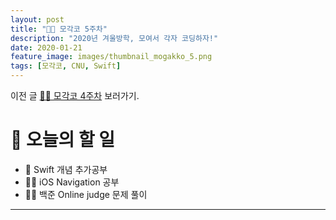 ```yaml
---
layout: post
title: "🧑‍💻 모각코 5주차"
description: "2020년 겨울방학, 모여서 각자 코딩하자!"
date: 2020-01-21
feature_image: images/thumbnail_mogakko_5.png
tags: [모각코, CNU, Swift]
---
```


이전 글 [🧑‍💻 모각코 4주차](https://yabby1997.github.io/mogakko_4) 보러가기.

# 👀 오늘의 할 일
- 🦅 Swift 개념 추가공부
- 👨‍💻 iOS Navigation 공부
- 👨‍⚖️ 백준 Online judge 문제 풀이

---
